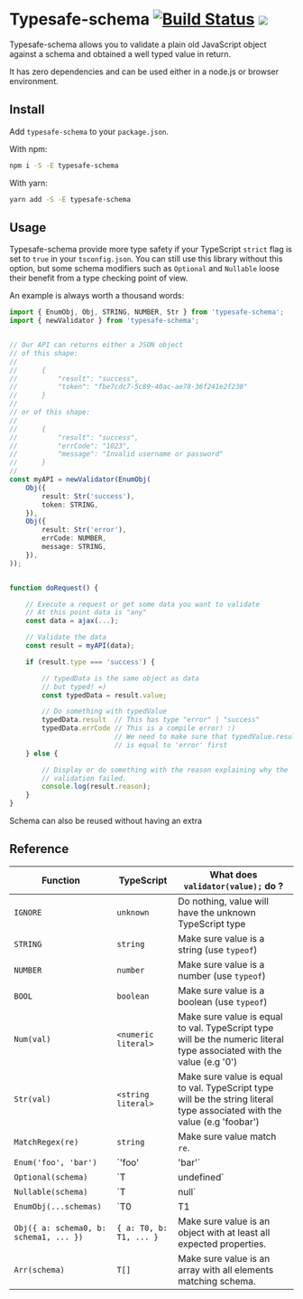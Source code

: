 # Typesafe-schema [![Build Status](https://travis-ci.org/Nemikolh/typesafe-schema.svg?branch=master)](https://travis-ci.org/Nemikolh/typesafe-schema) ![](https://img.shields.io/badge/TypeScript-%3E3.0-green)

Typesafe-schema allows you to validate a plain old JavaScript object against
a schema and obtained a well typed value in return.

It has zero dependencies and can be used either in a node.js or browser
environment.

## Install

Add `typesafe-schema` to your `package.json`.

With npm:

```bash
npm i -S -E typesafe-schema
```

With yarn:

```bash
yarn add -S -E typesafe-schema
```

## Usage

Typesafe-schema provide more type safety if your TypeScript `strict` flag is set to
`true` in your `tsconfig.json`. You can still use this library without this option,
but some schema modifiers such as `Optional` and `Nullable` loose their benefit from
a type checking point of view.

An example is always worth a thousand words:

```ts
import { EnumObj, Obj, STRING, NUMBER, Str } from 'typesafe-schema';
import { newValidator } from 'typesafe-schema';


// Our API can returns either a JSON object
// of this shape:
//
//      {
//          "result": "success",
//          "token": "fbe7cdc7-5c89-40ac-ae78-36f241e2f230"
//      }
//
// or of this shape:
//
//      {
//          "result": "success",
//          "errCode": "1023",
//          "message": "Invalid username or password"
//      }
//
const myAPI = newValidator(EnumObj(
    Obj({
        result: Str('success'),
        token: STRING,
    }),
    Obj({
        result: Str('error'),
        errCode: NUMBER,
        message: STRING,
    }),
));


function doRequest() {

    // Execute a request or get some data you want to validate
    // At this point data is "any"
    const data = ajax(...);

    // Validate the data
    const result = myAPI(data);

    if (result.type === 'success') {

        // typedData is the same object as data
        // but typed! =)
        const typedData = result.value;

        // Do something with typedValue
        typedData.result  // This has type "error" | "success"
        typedData.errCode // This is a compile error! :)
                          // We need to make sure that typedValue.result
                          // is equal to 'error' first
    } else {

        // Display or do something with the reason explaining why the
        // validation failed.
        console.log(result.reason);
    }
}
```

Schema can also be reused without having an extra

## Reference


| Function                               | TypeScript              | What does `validator(value);` do ?                                                                                        |
|----------------------------------------|-------------------------|---------------------------------------------------------------------------------------------------------------------------|
| `IGNORE`                               | `unknown`               | Do nothing, value will have the unknown TypeScript type                                                                   |
| `STRING`                               | `string`                | Make sure value is a string (use `typeof`)                                                                                |
| `NUMBER`                               | `number`                | Make sure value is a number (use `typeof`)                                                                                |
| `BOOL`                                 | `boolean`               | Make sure value is a boolean (use `typeof`)                                                                               |
| `Num(val)`                             | `<numeric literal>`     | Make sure value is equal to val. TypeScript type will be the numeric literal type associated with the value (e.g '0')     |
| `Str(val)`                             | `<string literal>`      | Make sure value is equal to val. TypeScript type will be the string literal type associated with the value (e.g 'foobar') |
| `MatchRegex(re)`                       | `string`                | Make sure value match `re`.                                                                                               |
| `Enum('foo', 'bar')`                   | `'foo' | 'bar'`         | Shortend for `EnumObj(Str('foo'), Str('bar'))`                                                                            |
| `Optional(schema)`                     | `T | undefined`         | Make sure value is either undefined or match schema.                                                                      |
| `Nullable(schema)`                     | `T | null`              | Make sure value is either null or match schema.                                                                           |
| `EnumObj(...schemas)`                  | `T0 | T1 | ... | TN`    | Make sure value match at least one of schemas.                                                                            |
| `Obj({ a: schema0, b: schema1, ... })` | `{ a: T0, b: T1, ... }` | Make sure value is an object with at least all expected properties.                                                       |
| `Arr(schema)`                          | `T[]`                   | Make sure value is an array with all elements matching schema.                                                            |